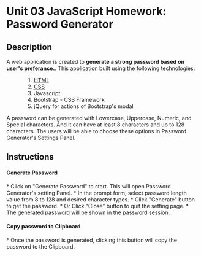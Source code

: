 Unit 03 JavaScript Homework: Password Generator
=============================

Description
--------------
A web application is created to <strong>generate a strong password based on user's preferance.</strong>. This application built using the following technologies: 
<ol style="margin-left:3rem">
    <li><abbr title="HyperText Markup Language">HTML</abbr></li>
    <li><abbr title="Cascading Style Sheets">CSS</abbr></li>
    <li>Javascript</li>
    <li>Bootstrap - CSS Framework</li>
    <li>jQuery for actions of Bootstrap's modal</li>
</ol>

A password can be generated with Lowercase, Uppercase, Numeric, and Special characters. And it can have at least 8 characters and up to 128 characters. The users will be able to choose these options in Password Generator's Settings Panel. 


Instructions
--------------
<h4>Generate Password</h4>
* Click on "Generate Password" to start. This will open Password Generator's setting Panel. 
* In the prompt form, select password length value from 8 to 128 and desired character types.
* Click "Generate" button to get the password.
* Or Click "Close" button to quit the setting page.
* The generated password will be shown in the password session.  

<h4>Copy password to Clipboard</h4>
* Once the password is generated, clicking this button will copy the password to the Clipboard. 